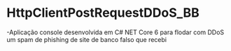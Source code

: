 # HttpClientPostRequestDDoS_BB
-Aplicação console desenvolvida em C# NET Core 6 para flodar com DDoS um spam de phishing de site de banco falso que recebi<br>



